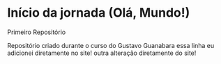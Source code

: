 # Início da jornada (Olá, Mundo!)
 Primeiro Repositório

 Repositório criado durante o curso do Gustavo Guanabara
 essa linha eu adicionei diretamente no site!
 outra alteração diretamente do site!
